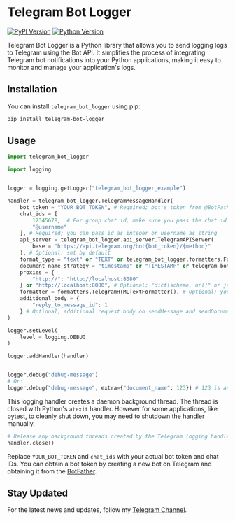 # Telegram Bot Logger

[![PyPI Version](https://img.shields.io/pypi/v/telegram-bot-logger.svg)](https://pypi.org/project/telegram-bot-logger/)
[![Python Version](https://img.shields.io/pypi/pyversions/telegram-bot-logger.svg)](https://pypi.org/project/telegram-bot-logger/)

Telegram Bot Logger is a Python library that allows you to send logging logs to Telegram using the Bot API. It simplifies the process of integrating Telegram bot notifications into your Python applications, making it easy to monitor and manage your application's logs.


## Installation

You can install `telegram_bot_logger` using pip:

```bash
pip install telegram-bot-logger
```


## Usage

```python
import telegram_bot_logger

import logging


logger = logging.getLogger("telegram_bot_logger_example")

handler = telegram_bot_logger.TelegramMessageHandler(
    bot_token = "YOUR_BOT_TOKEN", # Required; bot's token from @BotFather
    chat_ids = [
        12345678,  # For group chat id, make sure you pass the chat id as integer  
        "@username"
    ], # Required; you can pass id as integer or username as string
    api_server = telegram_bot_logger.api_server.TelegramAPIServer(
        base = "https://api.telegram.org/bot{bot_token}/{method}"
    ), # Optional; set by default
    format_type = "text" or "TEXT" or telegram_bot_logger.formatters.FormatType.TEXT, # Optional; also can be "DOCUMENT", by default it is "TEXT"
    document_name_strategy = "timestamp" or "TIMESTAMP" or telegram_bot_logger.formatters.DocumentNameStrategy.TIMESTAMP, # Optional; used to define documents' names; also can be "ARGUMENT", by default it is "TIMESTAMP"
    proxies = {
        "http://": "http://localhost:8080"
    } or "http://localhost:8080", # Optional; "dict[scheme, url]" or just "url"
    formatter = formatters.TelegramHTMLTextFormatter(), # Optional; you can create your own class inherited from formatters.TelegramBaseFormatter and pass it
    additional_body = {
        "reply_to_message_id": 1
    } # Optional; additional request body on sendMessage and sendDocument
)

logger.setLevel(
    level = logging.DEBUG
)

logger.addHandler(handler)


logger.debug("debug-message")
# Or:
logger.debug("debug-message", extra={"document_name": 123}) # 123 is an argument; to use this feature you need to set format_type = formatters.FormatType.DOCUMENT and document_name_strategy = formatters.DocumentNameStrategy.ARGUMENT
```

This logging handler creates a daemon background thread. The thread is closed with Python's `atexit` handler. However for some applications, like pytest, to cleanly shut down, you may need to shutdown the handler manually.

```python
# Release any background threads created by the Telegram logging handler
handler.close()
```

Replace `YOUR_BOT_TOKEN` and `chat_ids` with your actual bot token and chat IDs. You can obtain a bot token by creating a new bot on Telegram and obtaining it from the [BotFather](https://t.me/BotFather).


## Stay Updated

For the latest news and updates, follow my [Telegram Channel](https://t.me/aryn_dev).

